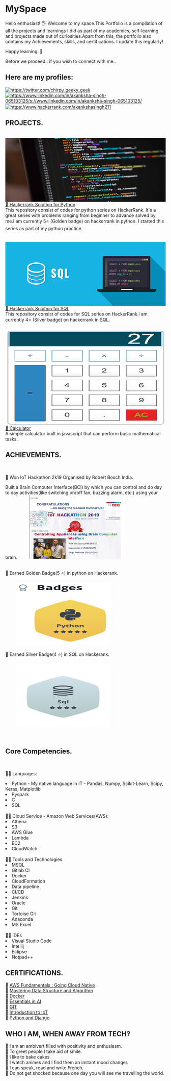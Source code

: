# MySpace

Hello enthusiast! 🖐️
Welcome to my space.This Portfolio is a compilation of all the projects and learnings I did as part of my academics, self-learning and projects made out of curiosities.Apart from this, the portfolio also contains my Achievements, skills, and certifications. I update this regularly! 

Happy learning. 🏹


Before we proceed.. if you wish to connect with me..
<h2 align="left"> Here are my profiles: </h2>
<p align="left">
<a href="https://twitter.com/chirpy_geek" target="blank"><img align="center" src="https://raw.githubusercontent.com/rahuldkjain/github-profile-readme-generator/master/src/images/icons/Social/twitter.svg" alt="https://twitter.com/chirpy_geeky_geek" height="30" width="40"  /></a>
<a href="https://www.linkedin.com/in/akanksha-singh-065103125/s://www.linkedin.com/in/akanksha-singh-065103125/" target="blank"><img align="center" src="https://raw.githubusercontent.com/rahuldkjain/github-profile-readme-generator/master/src/images/icons/Social/linked-in-alt.svg" alt="https://www.linkedin.com/in/akanksha-singh-065103125/s://www.linkedin.com/in/akanksha-singh-065103125/" height="30" width="40" /></a>
<a href="https://www.hackerrank.com/akankshasingh211" target="blank"><img align="center" src="https://raw.githubusercontent.com/rahuldkjain/github-profile-readme-generator/master/src/images/icons/Social/hackerrank.svg" alt="https://www.hackerrank.com/akankshasingh211" height="30" width="40" /></a>
</p>


<h2 align="left">PROJECTS.</h2>
<br>
<a href="https://github.com/akanksha21singh/pythonHackerRank" target="_blank"><img align="center" src="https://github.com/akanksha21singh/Images/blob/main/python%20hackerrank.jpeg" display: "inline-block"
  margin: "25px 10px" alt="https://github.com/akanksha21singh/pythonHackerRank"  height="200" width="5000" /><a href="https://github.com/akanksha21singh/pythonHackerRank" target="_blank" align="top" margin-left:"25px" <br> 🚀 Hackerrank Solution for Python</a><br>This repository consist of codes for python series on HackerRank. It's a great series with problems ranging from beginner to advance solved by me.I am currently 5⭐ (Golden badge) on hackerrank in python. I started this series as part of my python practice. </a>
 <br>
 <br>
 <br>
<a href="https://github.com/akanksha21singh/hackerRankSQL" target="_blank"><img align="center" 
src="https://github.com/akanksha21singh/Images/blob/main/sql-illustration.png" display: "inline-block" 
  margin: "25px 10px" alt="https://github.com/akanksha21singh/hackerRankSQL"  height="200" width="5000" /><a href="https://github.com/akanksha21singh/hackerRankSQL" target="_blank" align="top" margin-left:"25px" > 🚀 Hackerrank Solution for SQL</a><br>This repository consist of codes for SQL series on HackerRank.I am currently 4⭐ (Silver badge) on hackerrank in SQL. </a>
  
   <br>
 <br>
<a href="https://github.com/akanksha21singh/mycalculator" target="_blank"><img align="center" 
src="https://github.com/akanksha21singh/mycalculator/blob/master/image.png" display: "inline-block" 
  margin: "25px 10px" alt="https://github.com/akanksha21singh/mycalculator"  height="300" width="5000" /><a href="https://github.com/akanksha21singh/mycalculator" target="_blank" align="top" margin-left:"25px" > <br>🚀 Calculator</a><br>A simple calculator built in javascript that can perform basic mathematical tasks. </a>

    
<br>

<h2 align="left">ACHIEVEMENTS.</h2>
<br>
<p> 🚀 Won IoT Hackathon 2k19 Organised by Robert Bosch India. <br></p>
        Built a Brain Computer Interface(BCI) by which you can control and do day to day activities(like switching on/off fan, buzzing alarm, etc.) using your brain. 
  <a target="_blank"><img src="https://github.com/akanksha21singh/Images/blob/main/2021-06-03_12h53_59.png" style="margin-left: 2.5em" padding:" 0 7em 2em 0" align:"center" display: "inline-block"
  margin: "25px 10px" alt="https://github.com/akanksha21singh/pythonHackerRank"  height="200" width="300" /></a><br><br>
  
<p> 🚀 Earned Golden Badge(5 ⭐) in python on Hackerank. <br></p>
<a target="_blank"><img src="https://github.com/akanksha21singh/Images/blob/main/Screenshot%202021-07-17%20at%2012.48.44%20PM.png" style="margin-left: 2.5em" padding:" 0 7em 2em 0" align:"center" display: "inline-block" height="200" width="300"/><br>
<p/>
 

 
 <p> 🚀 Earned Silver Badge(4 ⭐) in SQL on Hackerank. <br></p>
<a target="_blank"><img src="https://github.com/akanksha21singh/Images/blob/main/Screenshot%202021-07-17%20at%2012.54.05%20PM.png" style="margin-left: 2.5em" padding:" 0 7em 2em 0" align:"center" display: "inline-block" height="200" width="300"/>
<p/>
  <br>
  
  <h2 align="left">Core Competencies.</h2><br>
  
   🧑‍💻 Languages: <li>  Python - My native language in IT - Pandas, Numpy, Scikit-Learn, Scipy, Keras, Matplotlib</li>
    <li> Pyspark </li> 
    <li> C</li>
    <li> SQL</li><br>
  🧑‍💻 Cloud Service - Amazon Web Services(AWS): <li>  Athena </li>
    <li> S3 </li>
    <li> AWS Glue</li>
    <li> Lambda</li>
     <li> EC2 </li>
    <li> CloudWatch</li><br>
  🧑‍💻 Tools and Technologies<li>  MSQL</li>
    <li> Gitlab CI </li>
    <li> Docker </li>
    <li> CloudFormation </li>
    <li> Data pipeline </li>
    <li> CI/CD </li>
    <li> Jenkins</li>
    <li> Oracle</li>
     <li> Git </li>
    <li> Tortoise Git</li>
      <li> Anaconda</li>
     <li> MS Excel</li><br>
  🧑‍💻 IDEs 
    <li> Visual Studio Code</li>
    <li> Intellij</li>
    <li> Eclipse</li>
      <li> Notpad++</li>
   
  
   <h2 align="left">CERTIFICATIONS.</h2>
  💠 <a href="https://github.com/akanksha21singh/Images/blob/main/AWS%20fundamentals.pdf" target="_blank">AWS Fundamentals : Going Cloud Native</a><br>
  💠 <a href="https://github.com/akanksha21singh/Images/blob/main/DataStructure.pdf" target="_blank">Mastering Data Structure and Algorithm</a><br>
  💠 <a href="https://github.com/akanksha21singh/Images/blob/main/Docker.pdf" target="_blank">Docker</a><br>
  💠 <a href="https://github.com/akanksha21singh/Images/blob/main/EEssentials%20in%20AI.pdf" target="_blank">Essentials in AI</a><br>
  💠 <a href="https://github.com/akanksha21singh/Images/blob/main/GIT.pdf" target="_blank">GIT</a><br>
  💠 <a href="https://github.com/akanksha21singh/Images/blob/main/IoT%20certificate.pdf" target="_blank">Introduction to IoT</a><br>
  💠 <a href="https://github.com/akanksha21singh/Images/blob/main/Python%20and%20Django.pdf" target="_blank">Python and Django</a><br>

  <h2 align="left">WHO I AM, WHEN AWAY FROM TECH?</h2>
   🌻 I am an ambivert filled with positivity and enthusiasm. <br>
   🌻 To greet people I take aid of smile. <br>
   🌻 I like to bake cakes. <br>
   🌻 I watch animes and I find them an instant mood changer.<br>
   🌻 I can speak, read and write French. <br>
   🌻 Do not get shocked because one day you will see me travelling the world. <br>
   
  
  
    
   
  






